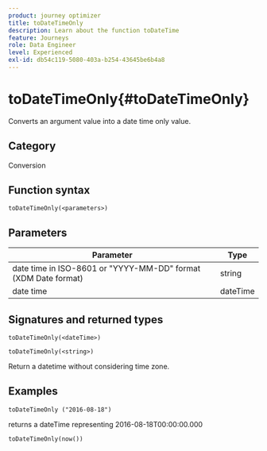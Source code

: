 ```yaml
---
product: journey optimizer
title: toDateTimeOnly
description: Learn about the function toDateTime
feature: Journeys
role: Data Engineer
level: Experienced
exl-id: db54c119-5080-403a-b254-43645be6b4a8
---
```

# toDateTimeOnly{#toDateTimeOnly}

Converts an argument value into a date time only value.

## Category

Conversion

## Function syntax

`toDateTimeOnly(<parameters>)`

## Parameters

| Parameter | Type             |
|-----------|------------------|
| date time in ISO-8601 or "YYYY-MM-DD" format (XDM Date format) | string |
| date time | dateTime|

## Signatures and returned types

`toDateTimeOnly(<dateTime>)`

`toDateTimeOnly(<string>)`
<!--`toDateTimeOnly(<integer>,<integer>,<integer>)`
`toDateTimeOnly(<integer>,<integer>,<integer>,<integer>,<integer>,<integer>)`-->

Return a datetime without considering time zone.

## Examples

`toDateTimeOnly ("2016-08-18")`

returns a dateTime representing 2016-08-18T00:00:00.000

`toDateTimeOnly(now())`

<!--`toDateTimeOnly(2016,8,18,23,17,59)`

Returns 2016-08-18T23:17:59.000.

`toDateTimeOnly(2016,8,18)`

Returns 2016-08-18T00:00:00.000.-->
